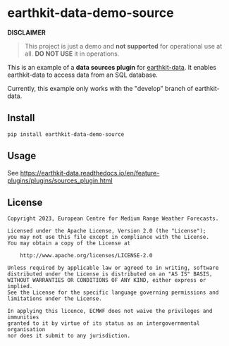 # earthkit-data-demo-source


**DISCLAIMER**

> This project is just a demo and **not supported** for operational use at all. **DO NOT USE** it in operations.


This is an example of a **data sources plugin** for [earthkit-data](https://earthkit-data.readthedocs.io/). It enables earthkit-data to access data from an SQL database. 

Currently, this example only works with the "develop" branch of earthkit-data. 

## Install

```pip install earthkit-data-demo-source```

## Usage

See https://earthkit-data.readthedocs.io/en/feature-plugins/plugins/sources_plugin.html  


## License

```
Copyright 2023, European Centre for Medium Range Weather Forecasts.

Licensed under the Apache License, Version 2.0 (the "License");
you may not use this file except in compliance with the License.
You may obtain a copy of the License at

    http://www.apache.org/licenses/LICENSE-2.0

Unless required by applicable law or agreed to in writing, software
distributed under the License is distributed on an "AS IS" BASIS,
WITHOUT WARRANTIES OR CONDITIONS OF ANY KIND, either express or implied.
See the License for the specific language governing permissions and
limitations under the License.

In applying this licence, ECMWF does not waive the privileges and immunities
granted to it by virtue of its status as an intergovernmental organisation
nor does it submit to any jurisdiction.
```